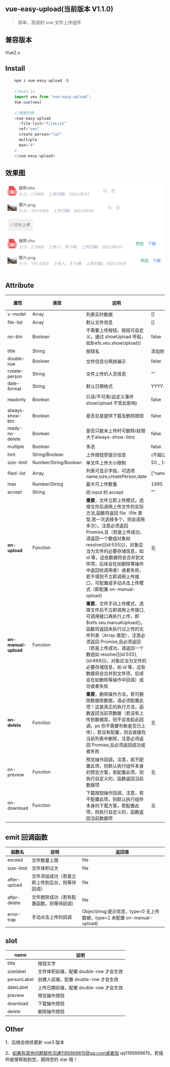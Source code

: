 ## vue-easy-upload(当前版本 V1.1.0)

> 简单、高效的 vue 文件上传组件

## 兼容版本

Vue2.x

## Install

```javascript
	npm i vue-easy-upload -S

	//main.js
	import veu from "vue-easy-upload";
	Vue.use(veu)

	//使用示例
	<vue-easy-upload
      :file-list="fileList"
      ref="veu"
      create-person="lwf"
      multiple
      max="4"
    >
    </vue-easy-upload>
```

## 效果图

![效果图](https://github.com/Liweifei/vue-easy-upload/blob/master/demo.jpg?raw=true)

## Attribute

| 属性                 | 类型                  | 说明                                                                                                                                                                                                                                                                                                                                                                                                     | 默认                                  | 是否必传 |
| -------------------- | --------------------- | -------------------------------------------------------------------------------------------------------------------------------------------------------------------------------------------------------------------------------------------------------------------------------------------------------------------------------------------------------------------------------------------------------- | ------------------------------------- | -------- |
| v-model              | Array                 | 列表实时数据                                                                                                                                                                                                                                                                                                                                                                                             | []                                    | false    |
| file-list            | Array                 | 默认文件信息                                                                                                                                                                                                                                                                                                                                                                                             | []                                    | false    |
| no-btn               | Boolean               | 不需要上传按钮，按钮可自定义，通过 showUpload 呼起，如$refs.veu.showUpload()                                                                                                                                                                                                                                                                                                                             | false                                 | false    |
| title                | String                | 按钮名                                                                                                                                                                                                                                                                                                                                                                                                   | 添加附件                              | false    |
| double-row           | Boolean               | 文件信息分两排展示                                                                                                                                                                                                                                                                                                                                                                                       | false                                 | false    |
| create-person        | String                | 文件上传的人员信息                                                                                                                                                                                                                                                                                                                                                                                       | ""                                    | false    |
| date-format          | String                | 默认日期格式                                                                                                                                                                                                                                                                                                                                                                                             | YYYY.MM.DD                            | false    |
| readonly             | Boolean               | 只读/不可用(自定义事件 showUpload 不受此影响)                                                                                                                                                                                                                                                                                                                                                            | false                                 | false    |
| always-show-btn      | Boolean               | 是否总是提供下载及删除按钮                                                                                                                                                                                                                                                                                                                                                                               | false                                 | false    |
| ready-no-delete      | Boolean               | 是否只能未上传时可删除(权限大于always-show-btn)                                                                                                                                                                                                                                                                                                                                                          | false                                 | false    |
| multiple             | Boolean               | 多选                                                                                                                                                                                                                                                                                                                                                                                                     | false                                 | false    |
| hint                 | String/Boolean        | 上传按钮旁提示信息                                                                                                                                                                                                                                                                                                                                                                                       | (不超过 50M)                          | false    |
| size-limit           | Number/String/Boolean | 单文件上传大小限制                                                                                                                                                                                                                                                                                                                                                                                       | 50 _ 1024 _ 1024                      | false    |
| filed-list           | Array                 | 列表可显示字段，可选项 name,size,createPerson,date                                                                                                                                                                                                                                                                                                                                                       | ["name","size","createPerson","date"] | false    |
| max                  | Number/String         | 最大可上传数量                                                                                                                                                                                                                                                                                                                                                                                           | 1995                                  | false    |
| accept               | String                | 同 input 的 accept                                                                                                                                                                                                                                                                                                                                                                                       | ""                                    | false    |
| **on-upload**        | Function              | **重要**，文件立即上传模式。选择文件后调用上传文件的实际方法,函数将返回 file（file 类型,若一次选择多个，则会调用多次）。注意必须返回 Promise,且（若是上传成功，请返回一个数组对象如 resolve([{id:555}])，对象应当为文件的必要存储信息，如 id 等，这些数据将会合并到文件项，后续会在如删除等操作中返回给调用者）或者失败，若不填则不立即调用上传接口，可配置成手动点击上传模式（即配置 on-manual-upload） | 无                                    | false    |
| **on-manual-upload** | Function              | **重要**，文件手动上传模式。选择文件后不立即调用上传接口,可调用接口再执行上传，即$refs.veu.manualUpload()。函数将返回未执行过上传的文件列表（Array 类型），注意必须返回 Promise,且必须返回（若是上传成功，请返回一个数组如 resolve([{id:555},{id:666}])，对象应当为文件的必要存储信息，如 id 等，这些数据将会合并到文件项，后续会在如删除等操作中回调）成功或者失败                                      |
| **on-delete**        | Function              | **重要**，删除操作方法，若可删除数据库数据，请必须配置此项！这是真正的执行方法，函数返回当前项数据（若没有上传到数据库，则不会发起此回调，ps 你不需要判断是否已上传），若没有配置，则会直接在当前列表中删除，注意必须返回 Promise,且必须返回成功或者失败                                                                                                                                                 | 无                                    | false    |
| on-preview           | Function              | 预览操作回调，注意，若不配置此项，则默认执行组件本身的预览方案，若配置此项，则执行自定义的，函数返回当前数据项                                                                                                                                                                                                                                                                                           | 无                                    | false    |
| on-download          | Function              | 下载按钮操作回调，注意，若不配置此项，则默认执行组件本身的下载方案，若配置此项，则执行自定义的，函数返回当前数据项                                                                                                                                                                                                                                                                                       | 无                                    | false    |

## emit 回调函数

| 函数名       | 说明                                           | 返回值                                                                  |
| ------------ | ---------------------------------------------- | ----------------------------------------------------------------------- |
| exceed       | 文件数量上限                                   | file                                                                    |
| size-limit   | 文件体积过大                                   | file                                                                    |
| after-upload | 文件添加成功（若是立即上传到后台，则等待回调） | file                                                                    |
| after-delete | 文件删除成功（若有配置函数，则等待回调）       | file                                                                    |
| error-trap   | 手动点击上传的回调                             | Object(msg:提示信息，type=0 无上传数据，type=1 未配置 on-manual-upload) |

## slot

| name        | 说明                                   |
| ----------- | -------------------------------------- |
| title       | 按钮文字                               |
| sizelabel   | 文件体积前缀，配置 double-row 才会生效 |
| personLabel | 创建人前缀，配置 double-row 才会生效   |
| dateLabel   | 上传日期前缀，配置 double-row 才会生效 |
| preview     | 预览操作按钮                           |
| download    | 下载操作按钮                           |
| delete      | 删除操作按钮                           |

## Other

1、后继会继续更新 vue3 版本

2、如果有其他问题邮件沟通1195669615@qq.com或者加 qq1195669615。若插件能够帮助到您，期待您的 star 哦！
